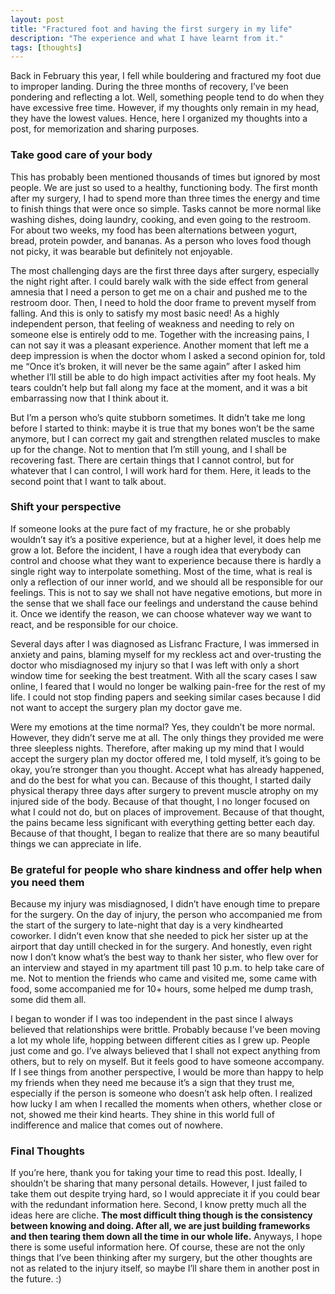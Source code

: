 ```yaml
---
layout: post
title: "Fractured foot and having the first surgery in my life"
description: "The experience and what I have learnt from it."
tags: [thoughts]
---
```


Back in February this year, I fell while bouldering and fractured my foot due to improper landing. During the three months of recovery, I’ve been pondering and reflecting a lot. Well, something people tend to do when they have excessive free time. However, if my thoughts only remain in my head, they have the lowest values. Hence, here I organized my thoughts into a post, for memorization and sharing purposes.


### Take good care of your body

This has probably been mentioned thousands of times but ignored by most people. We are just so used to a healthy, functioning body. The first month after my surgery, I had to spend more than three times the energy and time to finish things that were once so simple. Tasks cannot be more normal like washing dishes, doing laundry, cooking, and even going to the restroom. For about two weeks, my food has been alternations between yogurt, bread, protein powder, and bananas. As a person who loves food though not picky, it was bearable but definitely not enjoyable.

The most challenging days are the first three days after surgery, especially the night right after. I could barely walk with the side effect from general amnesia that I need a person to get me on a chair and pushed me to the restroom door. Then, I need to hold the door frame to prevent myself from falling. And this is only to satisfy my most basic need! As a highly independent person, that feeling of weakness and needing to rely on someone else is entirely odd to me. Together with the increasing pains, I can not say it was a pleasant experience. Another moment that left me a deep impression is when the doctor whom I asked a second opinion for, told me “Once it’s broken, it will never be the same again” after I asked him whether I’ll still be able to do high impact activities after my foot heals. My tears couldn’t help but fall along my face at the moment, and it was a bit embarrassing now that I think about it.

But I’m a person who’s quite stubborn sometimes. It didn’t take me long before I started to think: maybe it is true that my bones won’t be the same anymore, but I can correct my gait and strengthen related muscles to make up for the change. Not to mention that I’m still young, and I shall be recovering fast. There are certain things that I cannot control, but for whatever that I can control, I will work hard for them. Here, it leads to the second point that I want to talk about.


### Shift your perspective 

If someone looks at the pure fact of my fracture, he or she probably wouldn’t say it’s a positive experience, but at a higher level, it does help me grow a lot. Before the incident, I have a rough idea that everybody can control and choose what they want to experience because there is hardly a single right way to interpolate something. Most of the time, what is real is only a reflection of our inner world, and we should all be responsible for our feelings. This is not to say we shall not have negative emotions, but more in the sense that we shall face our feelings and understand the cause behind it. Once we identify the reason, we can choose whatever way we want to react, and be responsible for our choice.

Several days after I was diagnosed as Lisfranc Fracture, I was immersed in anxiety and pains, blaming myself for my reckless act and over-trusting the doctor who misdiagnosed my injury so that I was left with only a short window time for seeking the best treatment. With all the scary cases I saw online, I feared that I would no longer be walking pain-free for the rest of my life. I could not stop finding papers and seeking similar cases because I did not want to accept the surgery plan my doctor gave me.

Were my emotions at the time normal? Yes, they couldn’t be more normal. However, they didn’t serve me at all. The only things they provided me were three sleepless nights. Therefore, after making up my mind that I would accept the surgery plan my doctor offered me, I told myself, it’s going to be okay, you’re stronger than you thought. Accept what has already happened, and do the best for what you can. Because of this thought, I started daily physical therapy three days after surgery to prevent muscle atrophy on my injured side of the body. Because of that thought, I no longer focused on what I could not do, but on places of improvement.  Because of that thought, the pains became less significant with everything getting better each day. Because of that thought, I began to realize that there are so many beautiful things we can appreciate in life.


### Be grateful for people who share kindness and offer help when you need them

Because my injury was misdiagnosed, I didn’t have enough time to prepare for the surgery. On the day of injury, the person who accompanied me from the start of the surgery to late-night that day is a very kindhearted coworker. I didn’t even know that she needed to pick her sister up at the airport that day untill checked in for the surgery. And honestly, even right now I don’t know what’s the best way to thank her sister, who flew over for an interview and stayed in my apartment till past 10 p.m. to help take care of me. Not to mention the friends who came and visited me, some came with food, some accompanied me for 10+ hours, some helped me dump trash, some did them all.

I began to wonder if I was too independent in the past since I always believed that relationships were brittle. Probably because I’ve been moving a lot my whole life, hopping between different cities as I grew up. People just come and go. I’ve always believed that I shall not expect anything from others, but to rely on myself. But it feels good to have someone accompany. If I see things from another perspective, I would be more than happy to help my friends when they need me because it’s a sign that they trust me, especially if the person is someone who doesn’t ask help often. I realized how lucky I am when I recalled the moments when others, whether close or not, showed me their kind hearts. They shine in this world full of indifference and malice that comes out of nowhere.

### Final Thoughts

If you’re here, thank you for taking your time to read this post. Ideally, I shouldn’t be sharing that many personal details. However, I just failed to take them out despite trying hard, so I would appreciate it if you could bear with the redundant information here. Second, I know pretty much all the ideas here are cliche. **The most difficult thing though is the consistency between knowing and doing. After all, we are just building frameworks and then tearing them down all the time in our whole life.** Anyways, I hope there is some useful information here. Of course, these are not the only things that I’ve been thinking after my surgery, but the other thoughts are not as related to the injury itself, so maybe I’ll share them in another post in the future. :)